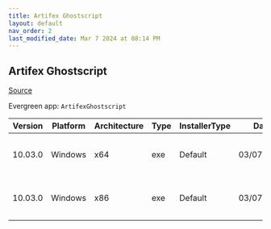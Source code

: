 ```yaml
---
title: Artifex Ghostscript
layout: default
nav_order: 2
last_modified_date: Mar 7 2024 at 08:14 PM
---
```


## Artifex Ghostscript

[Source](https://www.ghostscript.com/)

Evergreen app: `ArtifexGhostscript`

| Version | Platform | Architecture | Type | InstallerType | Date       | Size     | URI                                                                                                                                                                                              |
| ------- | -------- | ------------ | ---- | ------------- | ---------- | -------- | ------------------------------------------------------------------------------------------------------------------------------------------------------------------------------------------------ |
| 10.03.0 | Windows  | x64          | exe  | Default       | 03/07/2024 | 64553528 | [https://github.com/ArtifexSoftware/ghostpdl-downloads/releases/download/gs10030/gs10030w64.exe](https://github.com/ArtifexSoftware/ghostpdl-downloads/releases/download/gs10030/gs10030w64.exe) |
| 10.03.0 | Windows  | x86          | exe  | Default       | 03/07/2024 | 52675624 | [https://github.com/ArtifexSoftware/ghostpdl-downloads/releases/download/gs10030/gs10030w32.exe](https://github.com/ArtifexSoftware/ghostpdl-downloads/releases/download/gs10030/gs10030w32.exe) |
